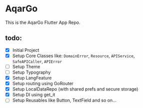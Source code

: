 # AqarGo

This is the AqarGo Flutter App Repo.

## todo: 
- [x] Initial Project
- [x] Setup Core Classes like: `DomainError`, `Resource`, `APIService`, `SafeAPICaller`, `APIError`
- [ ] Setup Theme
- [ ] Setup Typography
- [x] Setup LangFeature
- [x] Setup routing using GoRouter
- [x] Setup LocalDataRepo (with shared prefs and secure storage)
- [x] Setup DI using get_it
- [ ] Setup Reusables like Button, TextField and so on...
